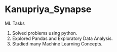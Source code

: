 # Kanupriya_Synapse
ML Tasks
1. Solved problems using python.
2. Explored Pandas and Exploratory Data Analysis.
3. Studied many Machine Learning Concepts.

